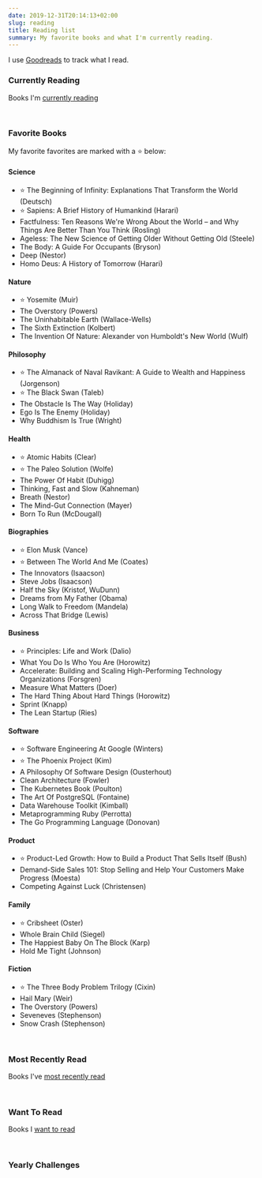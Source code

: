 ```yaml
---
date: 2019-12-31T20:14:13+02:00
slug: reading
title: Reading list
summary: My favorite books and what I'm currently reading.
---
```


<style type="text/css" media="screen">
  .gr_grid_book_container {
    /* customize book cover container div here */
    float: left;
    width: 98px;
    height: 160px;
    padding: 0 10px 5px 0;
    overflow: hidden;
  }
</style>

I use [Goodreads](https://www.goodreads.com/user/show/12078717-brian)
to track what I read.

### Currently Reading

Books I'm [currently reading](https://www.goodreads.com/review/list/12078717-brian-sigafoos?shelf=currently-reading)

<div id="gr_grid_widget_1577820899"></div>
<script src="https://www.goodreads.com/review/grid_widget/12078717.Brian's%20currently-reading%20book%20montage?cover_size=medium&hide_link=true&hide_title=true&num_books=16&order=d&shelf=currently-reading&sort=date_added&widget_id=1577820899" type="text/javascript" charset="utf-8"></script>
<br style="clear:both">

### Favorite Books

My favorite favorites are marked with a ⭐️ below:

#### Science

- ⭐️ The Beginning of Infinity: Explanations That Transform the World (Deutsch)
- ⭐️ Sapiens: A Brief History of Humankind (Harari)
- Factfulness: Ten Reasons We're Wrong About the World – and Why Things Are Better Than You Think (Rosling)
- Ageless: The New Science of Getting Older Without Getting Old (Steele)
- The Body: A Guide For Occupants (Bryson)
- Deep (Nestor)
- Homo Deus: A History of Tomorrow (Harari)

#### Nature

- ⭐️ Yosemite (Muir)
- The Overstory (Powers)
- The Uninhabitable Earth (Wallace-Wells)
- The Sixth Extinction (Kolbert)
- The Invention Of Nature: Alexander von Humboldt's New World (Wulf)

#### Philosophy

- ⭐️ The Almanack of Naval Ravikant: A Guide to Wealth and Happiness (Jorgenson)
- ⭐️ The Black Swan (Taleb)
- The Obstacle Is The Way (Holiday)
- Ego Is The Enemy (Holiday)
- Why Buddhism Is True (Wright)

#### Health

- ⭐️ Atomic Habits (Clear)
- ⭐️ The Paleo Solution (Wolfe)
- The Power Of Habit (Duhigg)
- Thinking, Fast and Slow (Kahneman)
- Breath (Nestor)
- The Mind-Gut Connection (Mayer)
- Born To Run (McDougall)

#### Biographies

- ⭐️ Elon Musk (Vance)
- ⭐️ Between The World And Me (Coates)
- The Innovators (Isaacson)
- Steve Jobs (Isaacson)
- Half the Sky (Kristof, WuDunn)
- Dreams from My Father (Obama)
- Long Walk to Freedom (Mandela)
- Across That Bridge (Lewis)

#### Business

- ⭐️ Principles: Life and Work (Dalio)
- What You Do Is Who You Are (Horowitz)
- Accelerate: Building and Scaling High-Performing Technology Organizations (Forsgren)
- Measure What Matters (Doer)
- The Hard Thing About Hard Things (Horowitz)
- Sprint (Knapp)
- The Lean Startup (Ries)

#### Software

- ⭐️ Software Engineering At Google (Winters)
- ⭐️ The Phoenix Project (Kim)
- A Philosophy Of Software Design (Ousterhout)
- Clean Architecture (Fowler)
- The Kubernetes Book (Poulton)
- The Art Of PostgreSQL (Fontaine)
- Data Warehouse Toolkit (Kimball)
- Metaprogramming Ruby (Perrotta)
- The Go Programming Language (Donovan)

#### Product

- ⭐️ Product-Led Growth: How to Build a Product That Sells Itself (Bush)
- Demand-Side Sales 101: Stop Selling and Help Your Customers Make Progress (Moesta)
- Competing Against Luck (Christensen)

#### Family

- ⭐️ Cribsheet (Oster)
- Whole Brain Child (Siegel)
- The Happiest Baby On The Block (Karp)
- Hold Me Tight (Johnson)

#### Fiction

- ⭐️ The Three Body Problem Trilogy (Cixin)
- Hail Mary (Weir)
- The Overstory (Powers)
- Seveneves (Stephenson)
- Snow Crash (Stephenson)

<br style="clear:both">

### Most Recently Read

Books I've [most recently read](https://www.goodreads.com/review/list/12078717-brian-sigafoos?shelf=read)

<div id="gr_grid_widget_1577817169"></div>
<script src="https://www.goodreads.com/review/grid_widget/12078717.Brian's%20bookshelf:%20read?cover_size=medium&hide_link=true&hide_title=true&num_books=16&order=d&shelf=read&sort=date_read&widget_id=1577817169" type="text/javascript" charset="utf-8"></script>
<br style="clear:both">

### Want To Read

Books I [want to read](https://www.goodreads.com/review/list/12078717-brian-sigafoos?shelf=to-read)

<div id="gr_grid_widget_1578041777"></div>
<script src="https://www.goodreads.com/review/grid_widget/12078717.Brian's%20to-read%20book%20montage?cover_size=medium&hide_link=true&hide_title=true&num_books=16&order=d&shelf=to-read&sort=date_added&widget_id=1578041777" type="text/javascript" charset="utf-8"></script>
<br style="clear:both">

### Yearly Challenges

<!-- 2022 -->
<div id="gr_challenge_11636">
  <div id="gr_challenge_progress_body_11636"></div>
	<script src="https://www.goodreads.com/user_challenges/widget/12078717-brian-sigafoos?challenge_id=11636&v=2"></script>
</div>

<!-- 2021 -->
<div id="gr_challenge_11621">
  <div id="gr_challenge_progress_body_11621"></div>
	<script src="https://www.goodreads.com/user_challenges/widget/12078717-brian?challenge_id=11621&v=2"></script>
</div>

<!-- 2020 -->
<div id="gr_challenge_8863">
  <div id="gr_challenge_progress_body_8863"></div>
	<script src="https://www.goodreads.com/user_challenges/widget/12078717-brian?challenge_id=8863&v=2"></script>
</div>

<!-- 2019 -->
<div id="gr_challenge_7501">
  <div id="gr_challenge_progress_body_7501"></div>
	<script src="https://www.goodreads.com/user_challenges/widget/12078717-brian?challenge_id=7501&v=2"></script>
</div>
